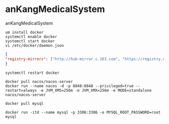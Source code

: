 # anKangMedicalSystem
anKangMedicalSystem

```shell
um install docker
systemctl enable docker
systemctl start docker
vi /etc/docker/daemon.json
```

```json
{
"registry-mirrors": ["http://hub-mirror.c.163.com", "https://registry.docker-cn.com","https://pee6w651.mirror.aliyuncs.com"]
}
```

```shell
systemctl restart docker
```

```shell
docker pull nacos/nacos-server
docker run --name nacos -d -p 8848:8848 --privileged=true --restart=always -e JVM_XMS=256m -e JVM_XMX=256m -e MODE=standalone nacos/nacos-server
```

```shell
docker pull mysql
```

```shell
docker run -itd --name mysql -p 3306:3306 -e MYSQL_ROOT_PASSWORD=root mysql
```
